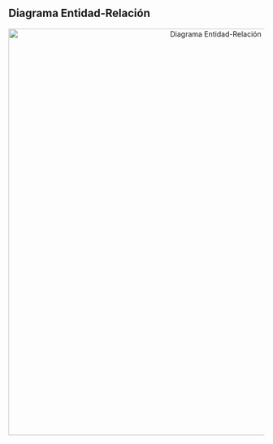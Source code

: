 ## Diagrama Entidad-Relación
<p align="center">
  <a>
    <img alt="Diagrama Entidad-Relación" title="Diagrama Entidad-Relación" src="https://drive.google.com/1KER7M7qw1_871lfgt8en-yMUCcJfTuH1" width="800">
  </a>
</p>
